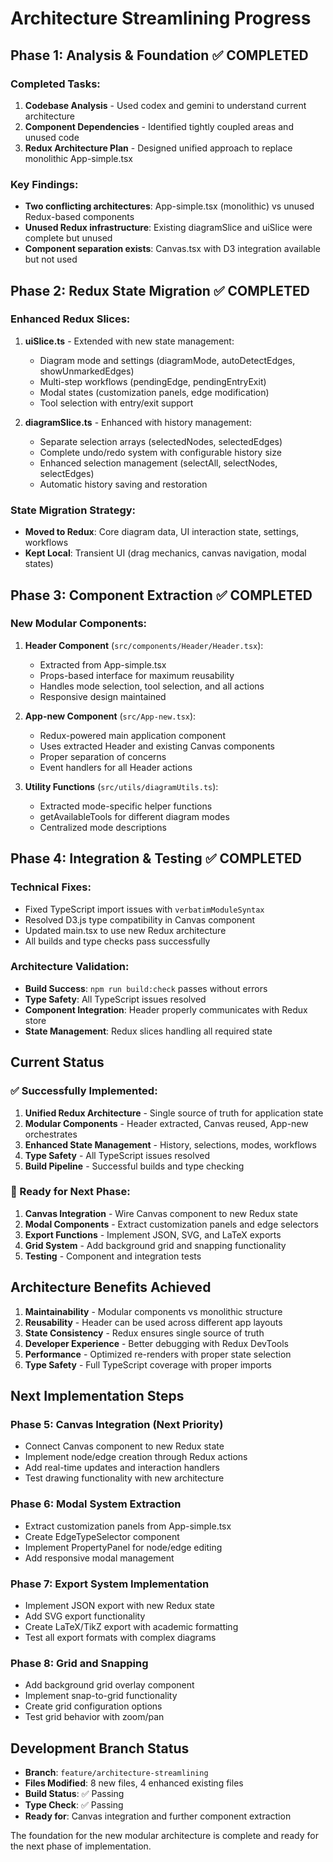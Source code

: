 # Architecture Streamlining Progress

## Phase 1: Analysis & Foundation ✅ COMPLETED

### Completed Tasks:
1. **Codebase Analysis** - Used codex and gemini to understand current architecture
2. **Component Dependencies** - Identified tightly coupled areas and unused code
3. **Redux Architecture Plan** - Designed unified approach to replace monolithic App-simple.tsx

### Key Findings:
- **Two conflicting architectures**: App-simple.tsx (monolithic) vs unused Redux-based components
- **Unused Redux infrastructure**: Existing diagramSlice and uiSlice were complete but unused
- **Component separation exists**: Canvas.tsx with D3 integration available but not used

## Phase 2: Redux State Migration ✅ COMPLETED

### Enhanced Redux Slices:
1. **uiSlice.ts** - Extended with new state management:
   - Diagram mode and settings (diagramMode, autoDetectEdges, showUnmarkedEdges)
   - Multi-step workflows (pendingEdge, pendingEntryExit)
   - Modal states (customization panels, edge modification)
   - Tool selection with entry/exit support

2. **diagramSlice.ts** - Enhanced with history management:
   - Separate selection arrays (selectedNodes, selectedEdges)
   - Complete undo/redo system with configurable history size
   - Enhanced selection management (selectAll, selectNodes, selectEdges)
   - Automatic history saving and restoration

### State Migration Strategy:
- **Moved to Redux**: Core diagram data, UI interaction state, settings, workflows
- **Kept Local**: Transient UI (drag mechanics, canvas navigation, modal states)

## Phase 3: Component Extraction ✅ COMPLETED

### New Modular Components:
1. **Header Component** (`src/components/Header/Header.tsx`):
   - Extracted from App-simple.tsx
   - Props-based interface for maximum reusability
   - Handles mode selection, tool selection, and all actions
   - Responsive design maintained

2. **App-new Component** (`src/App-new.tsx`):
   - Redux-powered main application component
   - Uses extracted Header and existing Canvas components
   - Proper separation of concerns
   - Event handlers for all Header actions

3. **Utility Functions** (`src/utils/diagramUtils.ts`):
   - Extracted mode-specific helper functions
   - getAvailableTools for different diagram modes
   - Centralized mode descriptions

## Phase 4: Integration & Testing ✅ COMPLETED

### Technical Fixes:
- Fixed TypeScript import issues with `verbatimModuleSyntax`
- Resolved D3.js type compatibility in Canvas component
- Updated main.tsx to use new Redux architecture
- All builds and type checks pass successfully

### Architecture Validation:
- **Build Success**: `npm run build:check` passes without errors
- **Type Safety**: All TypeScript issues resolved
- **Component Integration**: Header properly communicates with Redux store
- **State Management**: Redux slices handling all required state

## Current Status

### ✅ Successfully Implemented:
1. **Unified Redux Architecture** - Single source of truth for application state
2. **Modular Components** - Header extracted, Canvas reused, App-new orchestrates
3. **Enhanced State Management** - History, selections, modes, workflows
4. **Type Safety** - All TypeScript issues resolved
5. **Build Pipeline** - Successful builds and type checking

### 🔄 Ready for Next Phase:
1. **Canvas Integration** - Wire Canvas component to new Redux state
2. **Modal Components** - Extract customization panels and edge selectors
3. **Export Functions** - Implement JSON, SVG, and LaTeX exports
4. **Grid System** - Add background grid and snapping functionality
5. **Testing** - Component and integration tests

## Architecture Benefits Achieved

1. **Maintainability** - Modular components vs monolithic structure
2. **Reusability** - Header can be used across different app layouts
3. **State Consistency** - Redux ensures single source of truth
4. **Developer Experience** - Better debugging with Redux DevTools
5. **Performance** - Optimized re-renders with proper state selection
6. **Type Safety** - Full TypeScript coverage with proper imports

## Next Implementation Steps

### Phase 5: Canvas Integration (Next Priority)
- Connect Canvas component to new Redux state
- Implement node/edge creation through Redux actions
- Add real-time updates and interaction handlers
- Test drawing functionality with new architecture

### Phase 6: Modal System Extraction
- Extract customization panels from App-simple.tsx
- Create EdgeTypeSelector component
- Implement PropertyPanel for node/edge editing
- Add responsive modal management

### Phase 7: Export System Implementation
- Implement JSON export with new Redux state
- Add SVG export functionality
- Create LaTeX/TikZ export with academic formatting
- Test all export formats with complex diagrams

### Phase 8: Grid and Snapping
- Add background grid overlay component
- Implement snap-to-grid functionality
- Create grid configuration options
- Test grid behavior with zoom/pan

## Development Branch Status

- **Branch**: `feature/architecture-streamlining`
- **Files Modified**: 8 new files, 4 enhanced existing files
- **Build Status**: ✅ Passing
- **Type Check**: ✅ Passing
- **Ready for**: Canvas integration and further component extraction

The foundation for the new modular architecture is complete and ready for the next phase of implementation.